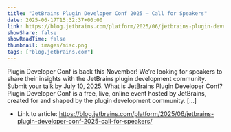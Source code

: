 ```yaml
---
title: "JetBrains Plugin Developer Conf 2025 – Call for Speakers"
date: 2025-06-17T15:32:37+00:00
link: https://blog.jetbrains.com/platform/2025/06/jetbrains-plugin-developer-conf-2025-call-for-speakers/
showShare: false
showReadTime: false
thumbnail: images/misc.png
tags: ["blog.jetbrains.com"]
---
```

Plugin Developer Conf is back this November! We’re looking for speakers to share their insights with the JetBrains plugin development community. Submit your talk by July 10, 2025. What is JetBrains Plugin Developer Conf? Plugin Developer Conf is a free, live, online event hosted by JetBrains, created for and shaped by the plugin development community. […]

- Link to article: https://blog.jetbrains.com/platform/2025/06/jetbrains-plugin-developer-conf-2025-call-for-speakers/